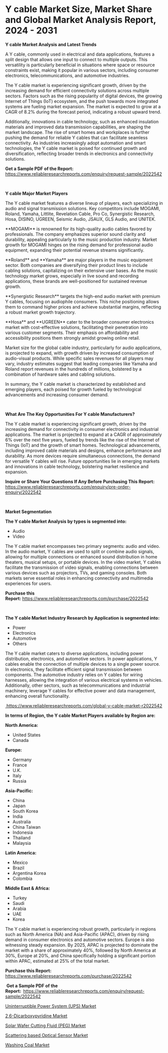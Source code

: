 <p><h1>Y cable Market Size, Market Share and Global Market Analysis Report, 2024 - 2031</h1></p><p><strong>Y cable Market Analysis and Latest Trends</strong></p>
<p><p>A Y cable, commonly used in electrical and data applications, features a split design that allows one input to connect to multiple outputs. This versatility is particularly beneficial in situations where space or resource constraints exist, making it popular in various sectors, including consumer electronics, telecommunications, and automotive industries.</p><p>The Y cable market is experiencing significant growth, driven by the increasing demand for efficient connectivity solutions across multiple sectors. Factors such as the rising popularity of digital devices, the growing Internet of Things (IoT) ecosystem, and the push towards more integrated systems are fueling market expansion. The market is expected to grow at a CAGR of 8.2% during the forecast period, indicating a robust upward trend.</p><p>Additionally, innovations in cable technology, such as enhanced insulation materials and improved data transmission capabilities, are shaping the market landscape. The rise of smart homes and workplaces is further pushing the demand for reliable Y cables that can facilitate seamless connectivity. As industries increasingly adopt automation and smart technologies, the Y cable market is poised for continued growth and diversification, reflecting broader trends in electronics and connectivity solutions.</p></p>
<p><strong>Get a Sample PDF of the Report:&nbsp;</strong> <a href="https://www.reliableresearchreports.com/enquiry/request-sample/2022542?utm_campaign=5&utm_medium=2&utm_source=Github&utm_content=ia&utm_term=28102024&utm_id=y-cable">https://www.reliableresearchreports.com/enquiry/request-sample/2022542</a></p>
<p>&nbsp;</p>
<p><strong>Y cable Major Market Players</strong></p>
<p><p>The Y cable market features a diverse lineup of players, each specializing in audio and signal transmission solutions. Key competitors include MOGAMI, Roland, Yamaha, Littlite, Revelation Cable, Pro Co, Synergistic Research, Hosa, DISINO, UGREEN, Seismic Audio, JSAUX, GLS Audio, and UNITEK.</p><p>**MOGAMI** is renowned for its high-quality audio cables favored by professionals. The company emphasizes superior sound clarity and durability, appealing particularly to the music production industry. Market growth for MOGAMI hinges on the rising demand for professional audio equipment, expanding their potential revenue streams significantly.</p><p>**Roland** and **Yamaha** are major players in the music equipment sector. Both companies are diversifying their product lines to include cabling solutions, capitalizing on their extensive user bases. As the music technology market grows, especially in live sound and recording applications, these brands are well-positioned for sustained revenue growth.</p><p>**Synergistic Research** targets the high-end audio market with premium Y cables, focusing on audiophile consumers. This niche positioning allows them to command higher prices and achieve substantial margins, reflecting a robust market growth trajectory.</p><p>**Hosa** and **UGREEN** cater to the broader consumer electronics market with cost-effective solutions, facilitating their penetration into various customer segments. Their emphasis on affordability and accessibility positions them strongly amidst growing online retail.</p><p>Market size for the global cable industry, particularly for audio applications, is projected to expand, with growth driven by increased consumption of audio-visual products. While specific sales revenues for all players may vary, industry estimates suggest that leading companies like Yamaha and Roland report revenues in the hundreds of millions, bolstered by a combination of hardware sales and cabling solutions.</p><p>In summary, the Y cable market is characterized by established and emerging players, each poised for growth fueled by technological advancements and increasing consumer demand.</p></p>
<p>&nbsp;</p>
<p><strong>What Are The Key Opportunities For Y cable Manufacturers?</strong></p>
<p><p>The Y cable market is experiencing significant growth, driven by the increasing demand for connectivity in consumer electronics and industrial applications. The market is projected to expand at a CAGR of approximately 6% over the next five years, fueled by trends like the rise of the Internet of Things (IoT) and the growth of smart homes. Technological advancements, including improved cable materials and designs, enhance performance and durability. As more devices require simultaneous connections, the demand for versatile Y cables will rise. Future opportunities lie in emerging markets and innovations in cable technology, bolstering market resilience and expansion.</p></p>
<p><strong>Inquire or Share Your Questions If Any Before Purchasing This Report:</strong> <a href="https://www.reliableresearchreports.com/enquiry/pre-order-enquiry/2022542?utm_campaign=5&utm_medium=2&utm_source=Github&utm_content=ia&utm_term=28102024&utm_id=y-cable">https://www.reliableresearchreports.com/enquiry/pre-order-enquiry/2022542</a></p>
<p>&nbsp;</p>
<p><strong>Market Segmentation</strong></p>
<p><strong>The Y cable Market Analysis by types is segmented into:</strong></p>
<p><ul><li>Audio</li><li>Video</li></ul></p>
<p><p>The Y cable market encompasses two primary segments: audio and video. In the audio market, Y cables are used to split or combine audio signals, allowing for multiple connections or enhanced sound distribution in home theaters, musical setups, or portable devices. In the video market, Y cables facilitate the transmission of video signals, enabling connections between various devices such as projectors, TVs, and gaming consoles. Both markets serve essential roles in enhancing connectivity and multimedia experiences for users.</p></p>
<p><strong>Purchase this Report:&nbsp;</strong><a href="https://www.reliableresearchreports.com/purchase/2022542?utm_campaign=5&utm_medium=2&utm_source=Github&utm_content=ia&utm_term=28102024&utm_id=y-cable">https://www.reliableresearchreports.com/purchase/2022542</a></p>
<p>&nbsp;</p>
<p><strong>The Y cable Market Industry Research by Application is segmented into:</strong></p>
<p><ul><li>Power</li><li>Electronics</li><li>Automotive</li><li>Others</li></ul></p>
<p><p>The Y cable market caters to diverse applications, including power distribution, electronics, and automotive sectors. In power applications, Y cables enable the connection of multiple devices to a single power source. In electronics, they facilitate efficient signal transmission between components. The automotive industry relies on Y cables for wiring harnesses, allowing the integration of various electrical systems in vehicles. Additionally, other sectors, such as telecommunications and industrial machinery, leverage Y cables for effective power and data management, enhancing overall functionality.</p></p>
<p><a href="https://www.reliableresearchreports.com/global-y-cable-market-r2022542?utm_campaign=5&utm_medium=2&utm_source=Github&utm_content=ia&utm_term=28102024&utm_id=y-cable">&nbsp;https://www.reliableresearchreports.com/global-y-cable-market-r2022542</a></p>
<p><strong>In terms of Region, the Y cable Market Players available by Region are:</strong></p>
<p>
    <p> <strong> North America: </strong>
        <ul>
            <li>United States</li>
            <li>Canada</li>
        </ul>
        </p> 
    <p> <strong> Europe: </strong>
        <ul>
            <li>Germany</li>
            <li>France</li>
            <li>U.K.</li>
            <li>Italy</li>
            <li>Russia</li>
        </ul>
        </p> 
    <p> <strong> Asia-Pacific: </strong>
        <ul>
            <li>China</li>
            <li>Japan</li>
            <li>South Korea</li>
            <li>India</li>
            <li>Australia</li>
            <li>China Taiwan</li>
            <li>Indonesia</li>
            <li>Thailand</li>
            <li>Malaysia</li>
        </ul>
        </p> 
    <p> <strong> Latin America: </strong>
        <ul>
            <li>Mexico</li>
            <li>Brazil</li>
            <li>Argentina Korea</li>
            <li>Colombia</li>
        </ul>
        </p> 
    <p> <strong> Middle East & Africa: </strong>
        <ul>
            <li>Turkey</li>
            <li>Saudi</li>
            <li>Arabia</li>
            <li>UAE</li>
            <li>Korea</li>
        </ul>
    </p>
    </p>
<p><p>The Y cable market is experiencing robust growth, particularly in regions such as North America (NA) and Asia-Pacific (APAC), driven by rising demand in consumer electronics and automotive sectors. Europe is also witnessing steady expansion. By 2025, APAC is projected to dominate the market with a share of approximately 40%, followed by North America at 30%, Europe at 20%, and China specifically holding a significant portion within APAC, estimated at 25% of the total market.</p></p>
<p><strong>Purchase this Report: </strong><a href="https://www.reliableresearchreports.com/purchase/2022542?utm_campaign=5&utm_medium=2&utm_source=Github&utm_content=ia&utm_term=28102024&utm_id=y-cable">https://www.reliableresearchreports.com/purchase/2022542</a></p>
<p>&nbsp;<strong>Get a Sample PDF of the Report:&nbsp;&nbsp;</strong><a href="https://www.reliableresearchreports.com/enquiry/request-sample/2022542?utm_campaign=5&utm_medium=2&utm_source=Github&utm_content=ia&utm_term=28102024&utm_id=y-cable">https://www.reliableresearchreports.com/enquiry/request-sample/2022542</a></p>
<p><strong></strong></p>
<p><p><a href="https://issuu.com/reportprime-2/docs/uninterruptible-power-system-ups-ma_45a14eacc13cef?utm_campaign=5&utm_medium=2&utm_source=Github&utm_content=ia&utm_term=28102024&utm_id=y-cable">Uninterruptible Power System (UPS) Market</a></p><p><a href="https://www.linkedin.com/pulse/comprehensive-26-dicarboxypyridine-market-report-regional-analysis-t6ntf?utm_campaign=5&utm_medium=2&utm_source=Github&utm_content=ia&utm_term=28102024&utm_id=y-cable">2,6-Dicarboxypyridine Market</a></p><p><a href="https://www.linkedin.com/pulse/solar-wafer-cutting-fluid-peg-market-forecasts-trends-cbnfc?utm_campaign=5&utm_medium=2&utm_source=Github&utm_content=ia&utm_term=28102024&utm_id=y-cable">Solar Wafer Cutting Fluid (PEG) Market</a></p><p><a href="https://github.com/SidorelaGurakuqi596/Market-Research-Report-List-1/blob/main/scattering-based-optical-sensor-market.md?utm_campaign=5&utm_medium=2&utm_source=Github&utm_content=ia&utm_term=28102024&utm_id=y-cable">Scattering based Optical Sensor Market</a></p><p><a href="https://medium.com/@janeandeleowsx/comprehensive-washing-coal-market-report-segmentation-by-type-and-application-2024-2031-7f663b9a48e1?utm_campaign=5&utm_medium=2&utm_source=Github&utm_content=ia&utm_term=28102024&utm_id=y-cable">Washing Coal Market</a></p></p>